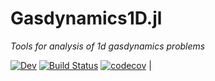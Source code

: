 # Gasdynamics1D.jl

_Tools for analysis of 1d gasdynamics problems_

[![Dev](https://img.shields.io/badge/docs-dev-blue.svg)](https://uclamaethreads.github.io/Gasdynamics1D.jl/dev/)
 [![Build Status](https://github.com/UCLAMAEThreads/Gasdynamics1D.jl/workflows/CI/badge.svg)](https://github.com/UCLAMAEThreads/Gasdynamics1D.jl/actions) [![codecov](https://codecov.io/gh/UCLAMAEThreads/Gasdynamics1D.jl/branch/main/graph/badge.svg?token=m4pj7rjF0r)](https://codecov.io/gh/UCLAMAEThreads/Gasdynamics1D.jl) |
